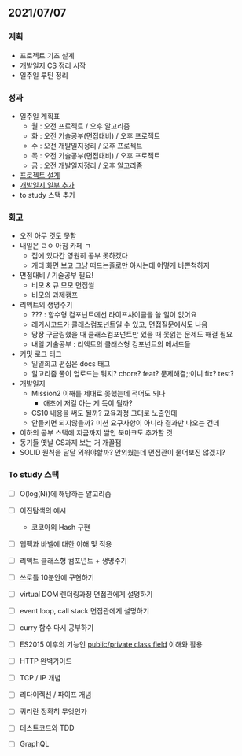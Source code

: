 ## 2021/07/07
### 계획
- 프로젝트 기초 설계
- 개발일지 CS 정리 시작
- 일주일 루틴 정리
### 성과
- 일주일 계획표
  - 월 : 오전 프로젝트 / 오후 알고리즘
  - 화 : 오전 기술공부(면접대비) / 오후 프로젝트
  - 수 : 오전 개발일지정리 / 오후 프로젝트
  - 목 : 오전 기술공부(면접대비) / 오후 프로젝트
  - 금 : 오전 개발일지정리 / 오후 알고리즘
- [프로젝트 설계](../project/README.md)
- [개발일지 일부 추가](../docs/개발일지.md)
- to study 스택 추가
### 회고
- 오전 아무 것도 못함
- 내일은 ㄹㅇ 아침 카페 ㄱ
  - 집에 있다간 영원히 공부 못하겠다
  - 개더 화면 보고 그냥 떠드는줄로만 아시는데 어떻게 바쁜척하지
- 면접대비 / 기술공부 필요!
  - 비모 & 큐 모모 면접썰
  - 비모의 과제캠프
- 리액트의 생명주기
  - ??? : 함수형 컴포넌트에선 라이프사이클을 쓸 일이 없어요
  - 레거시코드가 클래스컴포넌트일 수 있고, 면접질문에서도 나옴
  - 당장 구글링했을 때 클래스컴포넌트만 있을 때 못읽는 문제도 해결 필요
  - 내일 기술공부 : 리액트의 클래스형 컴포넌트의 메서드들
- 커밋 로그 태그
  - 일일회고 편집은 docs 태그
  - 알고리즘 풀이 업로드는 뭐지? chore? feat? 문제해결;;이니 fix? test?
- 개발일지
  - Mission2 이해를 제대로 못했는데 적어도 되나
    - 애초에 저걸 아는 게 득이 될까?  
  - CS10 내용을 써도 될까? 교육과정 그대로 노출인데
  - 안들키면 되지않을까? 미션 요구사항이 아니라 결과만 나오는 건데
- 이하의 공부 스택에 지금까지 쌀인 북마크도 추가할 것
- 동기들 옛날 CS과제 보는 거 개꿀잼
- SOLID 원칙을 달달 외워야할까? 안외웠는데 면접관이 물어보진 않겠지?
### To study 스택
  - [ ] O(log(N))에 해당하는 알고리즘
  - [ ] 이진탐색의 예시
    - 코코아의 Hash 구현
  - [ ] 웹팩과 바벨에 대한 이해 및 적용
  - [ ] 리액트 클래스형 컴포넌트 + 생명주기
  - [ ] 쓰로틀 10분안에 구현하기
  - [ ] virtual DOM 렌더링과정 면접관에게 설명하기
  - [ ] event loop, call stack 면접관에게 설명하기
  - [ ] curry 함수 다시 공부하기
  - [ ] ES2015 이후의 기능인 [public/private class field](https://github.com/tc39/proposal-class-fields) 이해와 활용
  - [ ] HTTP 완벽가이드
  - [ ] TCP / IP 개념
  - [ ] 리다이렉션 / 파이프 개념
  - [ ] 쿼리란 정확히 무엇인가
  - [ ] 테스트코드와 TDD
  - [ ] GraphQL



